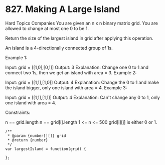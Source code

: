 # 827. Making A Large Island

Hard
Topics
Companies
You are given an n x n binary matrix grid. You are allowed to change at most one 0 to be 1.

Return the size of the largest island in grid after applying this operation.

An island is a 4-directionally connected group of 1s.

Example 1:

Input: grid = [[1,0],[0,1]]
Output: 3
Explanation: Change one 0 to 1 and connect two 1s, then we get an island with area = 3.
Example 2:

Input: grid = [[1,1],[1,0]]
Output: 4
Explanation: Change the 0 to 1 and make the island bigger, only one island with area = 4.
Example 3:

Input: grid = [[1,1],[1,1]]
Output: 4
Explanation: Can't change any 0 to 1, only one island with area = 4.

Constraints:

n == grid.length
n == grid[i].length
1 <= n <= 500
grid[i][j] is either 0 or 1.

```
/**
 * @param {number[][]} grid
 * @return {number}
 */
var largestIsland = function(grid) {

};
```
